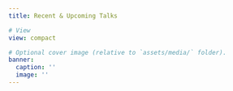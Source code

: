 ```yaml
---
title: Recent & Upcoming Talks

# View
view: compact

# Optional cover image (relative to `assets/media/` folder).
banner:
  caption: ''
  image: ''
---
```

